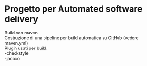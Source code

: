 # Progetto per Automated software delivery

Build con maven<br>
Costruzione di una pipeline per build automatica su GitHub (vedere maven.yml)<br>
Plugin usati per build:<br>
    -checkstyle<br>
    -jacoco<br>